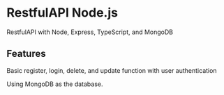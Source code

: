 # RestfulAPI Node.js

RestfulAPI with Node, Express, TypeScript, and MongoDB

## Features
Basic register, login, delete, and update function with user authentication

Using MongoDB as the database.

